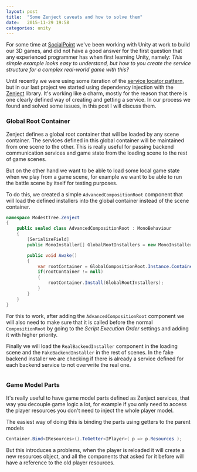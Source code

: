 ```yaml
---
layout: post
title:  "Some Zenject caveats and how to solve them"
date:   2015-11-29 19:58
categories: unity
---
```


For some time at [SocialPoint](http://www.socialpoint.es) we've been working with
Unity at work to build our 3D games, and did not have a good answer for the first
question that any experienced programmer has when first learning Unity, namely:
*This simple example looks easy to understand, but how to you create the service
structure for a complex real-world game with this?*

Until recently we were using some iteration of the [service locator pattern](http://gameprogrammingpatterns.com/service-locator.html),
but in our last project we started using dependency injection with the
[Zenject](https://github.com/modesttree/Zenject) library. It's working like a charm, mostly for the reason that
there is one clearly defined way of creating and getting a service. In our
process we found and solved some issues, in this post I will discuss them.

<!-- more -->

### Global Root Container

Zenject defines a global root container that will be loaded by any scene container.
The services defined in this global container will be maintained from one scene
to the other. This is really useful for passing backend communication services
and game state from the loading scene to the rest of game scenes.

But on the other hand we want to be able to load some local game state when
we play from a game scene, for example we want to be able to run the battle
scene by itself for testing purposes.

To do this, we created a simple `AdvancedCompositionRoot` component that
will load the defined installers into the global container instead of the scene
container.

```csharp
namespace ModestTree.Zenject
{
    public sealed class AdvancedCompositionRoot : MonoBehaviour
    {
        [SerializeField]
        public MonoInstaller[] GlobalRootInstallers = new MonoInstaller[0];

        public void Awake()
        {
            var rootContainer = GlobalCompositionRoot.Instance.Container;
            if(rootContainer != null)
            {
                rootContainer.Install(GlobalRootInstallers);
            }
        }
    }
}
```

For this to work, after adding the `AdvancedCompositionRoot` component we
will also need to make sure that it is called before the normal `CompositionRoot`
by going to the *Script Execution Order* settings and adding it with higher priority.

Finally we will load the `RealBackendInstaller` component in the loading scene
and the `FakeBackendInstaller` in the rest of scenes. In the fake backend installer
we are checking if there is already a service defined for each backend service
to not overwrite the real one.

```csharp
```

### Game Model Parts

It's really useful to have game model parts defined as Zenject services,
that way you decouple game logic a lot, for example if you only need to access
the player resources you don't need to inject the whole player model.

The easiest way of doing this is binding the parts using getters to the parent
models

```csharp
Container.Bind<IResources>().ToGetter<IPlayer>( p => p.Resources );
```

But this introduces a problems, when the player is reloaded it will create a new
resources object, and all the components that asked for it before will have
a reference to the old player resources.
